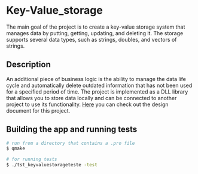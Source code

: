 # Key-Value_storage
The main goal of the project is to create a key-value storage system that manages data by putting, getting, updating, and deleting it. The storage supports several data types, such as strings, doubles, and vectors of strings.

## Description
An additional piece of business logic is the ability to manage the data life cycle and automatically delete outdated information that has not been used for a specified period of time. The project is implemented as a DLL library that allows you to store data locally and can be connected to another project to use its functionality.
[Here](https://docs.google.com/document/d/1jWaxV8nOFNxoqLmteZJdnjIW9B0O0P9KGE37pW4EZG4/edit?usp=sharing) you can check out the design document for this project.

## Building the app and running tests
```bash
# run from a directory that contains a .pro file
$ qmake

# for running tests
$ ./tst_keyvaluestorageteste -test
```

